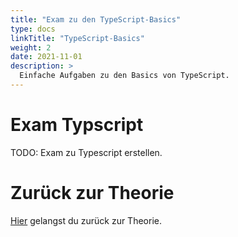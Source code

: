 ```yaml
---
title: "Exam zu den TypeScript-Basics"
type: docs
linkTitle: "TypeScript-Basics"
weight: 2
date: 2021-11-01
description: >
  Einfache Aufgaben zu den Basics von TypeScript.
---
```


# Exam Typscript

TODO: Exam zu Typescript erstellen.

# Zurück zur Theorie

[Hier](../../../docs/web/typescript/01_ts_intro_typescript.md) gelangst du zurück zur Theorie.
